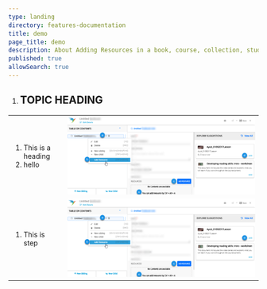 ```yaml
---
type: landing
directory: features-documentation
title: demo
page_title: demo
description: About Adding Resources in a book, course, collection, study material, and lesson plan 
published: true
allowSearch: true
---
```


<table border="0">
 <ol>
    <li><h2>TOPIC HEADING</h2></li>
 </ol>
  <tr>
    <td>
        <ol>
        <li>This is a heading </li>
        <li>hello</li>
        </ol>
   </td>
    <td><img src="pages/features-documentation/images/add_resources.png"></td>
  </tr>
  <tr>
    <td>
        <ol>
        <li>This is step  </li>
        </ol>
   </td>
    <td border="0"><img src="pages/features-documentation/images/add_resources.png"></td>
  </tr>
  </table>
  
